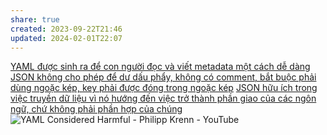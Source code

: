 ```yaml
---
share: true
created: 2023-09-22T21:46
updated: 2024-02-01T22:07
---
```


[YAML được sinh ra để con người đọc và viết metadata một cách dễ dàng](./YAML%20%C4%91%C6%B0%E1%BB%A3c%20sinh%20ra%20%C4%91%E1%BB%83%20con%20ng%C6%B0%E1%BB%9Di%20%C4%91%E1%BB%8Dc%20v%C3%A0%20vi%E1%BA%BFt%20metadata%20m%E1%BB%99t%20c%C3%A1ch%20d%E1%BB%85%20d%C3%A0ng.md)
[JSON không cho phép để dư dấu phẩy, không có comment, bắt buộc phải dùng ngoặc kép, key phải được đóng trong ngoặc kép](JSON%20kh%C3%B4ng%20cho%20ph%C3%A9p%20%C4%91%E1%BB%83%20d%C6%B0%20d%E1%BA%A5u%20ph%E1%BA%A9y,%20kh%C3%B4ng%20c%C3%B3%20comment,%20b%E1%BA%AFt%20bu%E1%BB%99c%20ph%E1%BA%A3i%20d%C3%B9ng%20ngo%E1%BA%B7c%20k%C3%A9p,%20key%20ph%E1%BA%A3i%20%C4%91%C6%B0%E1%BB%A3c%20%C4%91%C3%B3ng%20trong%20ngo%E1%BA%B7c%20k%C3%A9p.md)
[JSON hữu ích trong việc truyền dữ liệu vì nó hướng đến việc trở thành phần giao của các ngôn ngữ, chứ không phải phần hợp của chúng](./JSON%20h%E1%BB%AFu%20%C3%ADch%20trong%20vi%E1%BB%87c%20truy%E1%BB%81n%20d%E1%BB%AF%20li%E1%BB%87u%20v%C3%AC%20n%C3%B3%20h%C6%B0%E1%BB%9Bng%20%C4%91%E1%BA%BFn%20vi%E1%BB%87c%20tr%E1%BB%9F%20th%C3%A0nh%20ph%E1%BA%A7n%20giao%20c%E1%BB%A7a%20c%C3%A1c%20ng%C3%B4n%20ng%E1%BB%AF,%20ch%E1%BB%A9%20kh%C3%B4ng%20ph%E1%BA%A3i%20ph%E1%BA%A7n%20h%E1%BB%A3p%20c%E1%BB%A7a%20ch%C3%BAng.md) 
![YAML Considered Harmful - Philipp Krenn - YouTube](https://youtu.be/WQurEEfSf8M)